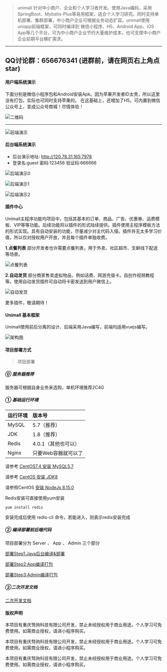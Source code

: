> unimall 针对中小商户、企业和个人学习者开发。使用Java编码，采用SpringBoot、Mybatis-Plus等易用框架，适合个人学习研究。同时支持单机部署、集群部署，中小商户企业可根据业务动态扩容。unimall使用uniapp前端框架，可同时编译到 微信小程序、H5、Android App、iOS App等几个平台，可为中小商户企业节约大量维护成本。也可支撑中小商户企业前期平台横扩需求。

---
QQ讨论群：656676341 (进群前，请在网页右上角点star)
---

#### 用户端系统演示

下面分别是微信小程序包和Android安装Apk。因为苹果开发者ID太贵，所以这里没有打包，实际也可同时支持苹果的。
在这基础上，还增加了H5。可内置到微信公众号上，变成公众号商城！尽情体验！

![二维码](snapshoot/qr.jpg)

---


![前端演示](snapshoot/front.jpg)

#### 后台端系统演示

- 后台演示地址: http://120.78.31.165:7978
- 登录名:guest   密码:123456   验证码:666666

![后端演示0](snapshoot/backend0.png)

![后端演示1](snapshoot/backend1.png)

![后端演示2](snapshoot/backend2.png)


#### 插件中心

Unimall主程序功能均项目中，包括其基本的订单、商品、广告、优惠券、运费模板、VIP等等功能。后续功能将以插件的形式陆续提供。插件使用主程序模板方法的形式实现。具有自动安装的功能，尽量减少对主代码入侵。插件并无太多学习价值，所以仅对授权用户开放，并且每个插件单独收费。

**1.点餐列表**   部分开发者也许需要点餐列表，用于外卖、社区超市、生鲜线下配送等场景。

![点餐列表](snapshoot/plugin-menulist.jpg)

**2.自动发货**  部分商家售卖虚拟物品，例如话费、网游充值卡。自创作视频教程等。使用自动发货插件可自动将卡密发送到用户微信上。

![自动发货](snapshoot/plugin-autoship.jpg)

更多插件，敬请期待！

#### Unimall 基本框架

Unimall使用前后分离的设计、后端采用Java编写，前端均适用vuejs编写。

![架构图](snapshoot/framework.png)

#### 项目部署方式

>项目部署

##### ⓪ 服务器推荐
服务器可根据自身业务来选购，单机环境推荐2C4G

##### ① 基础运行环境

| 运行环境 | 版本号 |
|:--------|:--------|
|  MySQL   |  5.7（推荐）   |
|  JDK   |  1.8（推荐）   |
|  Redis   |  4.0.1（其他也可以）   |
|  Nginx  |  只要Web容器就可以了  |

请参考 [CentOS7.4 安装 MySQL5.7](https://github.com/iotechn/document-basic/blob/master/CentOS7.4_Install_MySQL5.7.md)

请参考 [CentOS 安装 JDK8](https://github.com/iotechn/document-basic/blob/master/CentOS_Install_JDK8.md)

请参照CentOS [安装 NodeJs 8.15.0](https://github.com/iotechn/document-basic/blob/master/CentOS_Install_NodeJS_8.15.0.md)

Redis安装可直接使用yum安装 
	
	yum install redis

安装完成后使用 redis-cli 命令，若能进入，则表示redis安装完成

##### ② 编译部署前后端代码

项目部署分为 Server 、 App 、 Admin 三个部分

[部署Step1:Java后台编译&部署](doc/server.md)

[部署Step2:App编译打包](doc/app.md)

[部署Step3:Admin编译打包](doc/admin.md)

##### ③二次开发文档

[二次开发文档](doc/2develop.md)

#### 版权声明

本项目有重庆驽驹科技有限公司开发，禁止未经授权用于商业用途。个人学习可免费使用。如需商业授权，请进小程序购买。

本项目有重庆驽驹科技有限公司开发，禁止未经授权用于商业用途。个人学习可免费使用。如需商业授权，请进小程序购买。

本项目有重庆驽驹科技有限公司开发，禁止未经授权用于商业用途。个人学习可免费使用。如需商业授权，请进小程序购买。
